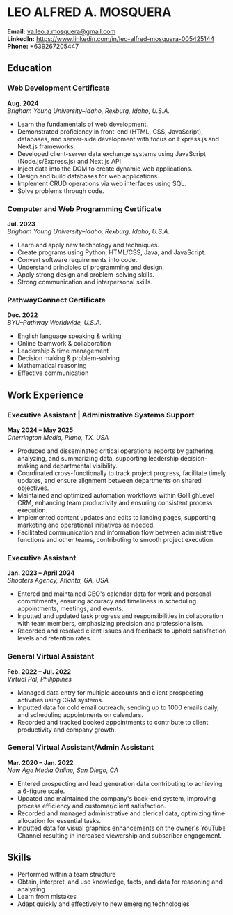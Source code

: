 # LEO ALFRED A. MOSQUERA

**Email:** va.leo.a.mosquera@gmail.com  
**LinkedIn:** https://www.linkedin.com/in/leo-alfred-mosquera-005425144  
**Phone:** +639267205447

## Education

### Web Development Certificate
**Aug. 2024**  
*Brigham Young University–Idaho, Rexburg, Idaho, U.S.A.*

- Learn the fundamentals of web development.
- Demonstrated proficiency in front-end (HTML, CSS, JavaScript), databases, and server-side development with focus on Express.js and Next.js frameworks.
- Developed client-server data exchange systems using JavaScript (Node.js/Express.js) and Next.js API
- Inject data into the DOM to create dynamic web applications.
- Design and build databases for web applications.
- Implement CRUD operations via web interfaces using SQL.
- Solve problems through code.

### Computer and Web Programming Certificate
**Jul. 2023**  
*Brigham Young University–Idaho, Rexburg, Idaho, U.S.A.*

- Learn and apply new technology and techniques.
- Create programs using Python, HTML/CSS, Java, and JavaScript.
- Convert software requirements into code.
- Understand principles of programming and design.
- Apply strong design and problem-solving skills.
- Strong communication and interpersonal skills.

### PathwayConnect Certificate
**Dec. 2022**  
*BYU–Pathway Worldwide, U.S.A.*

- English language speaking & writing
- Online teamwork & collaboration
- Leadership & time management
- Decision making & problem-solving
- Mathematical reasoning
- Effective communication

## Work Experience

### Executive Assistant | Administrative Systems Support
**May 2024 – May 2025**  
*Cherrington Media, Plano, TX, USA*

- Produced and disseminated critical operational reports by gathering, analyzing, and summarizing data, supporting leadership decision-making and departmental visibility.
- Coordinated cross-functionally to track project progress, facilitate timely updates, and ensure alignment between departments on shared objectives.
- Maintained and optimized automation workflows within GoHighLevel CRM, enhancing team productivity and ensuring consistent process execution.
- Implemented content updates and edits to landing pages, supporting marketing and operational initiatives as needed.
- Facilitated communication and information flow between administrative functions and other teams, contributing to smooth project execution.

### Executive Assistant
**Jan. 2023 – April 2024**  
*Shooters Agency, Atlanta, GA, USA*

- Entered and maintained CEO's calendar data for work and personal commitments, ensuring accuracy and timeliness in scheduling appointments, meetings, and events.
- Inputted and updated task progress and responsibilities in collaboration with team members, emphasizing precision and professionalism.
- Recorded and resolved client issues and feedback to uphold satisfaction levels and retention rates.

### General Virtual Assistant
**Feb. 2022 – Jul. 2022**  
*Virtual Pal, Philippines*

- Managed data entry for multiple accounts and client prospecting activities using CRM systems.
- Inputted data for cold email outreach, sending up to 1000 emails daily, and scheduling appointments on calendars.
- Recorded and tracked booked appointments to contribute to client productivity and company growth.

### General Virtual Assistant/Admin Assistant
**Mar. 2020 – Jan. 2022**  
*New Age Media Online, San Diego, CA*

- Entered prospecting and lead generation data contributing to achieving a 6-figure scale.
- Updated and maintained the company's back-end system, improving process efficiency and customer/client satisfaction.
- Recorded and managed administrative and clerical data, optimizing time allocation for essential tasks.
- Inputted data for visual graphics enhancements on the owner's YouTube Channel resulting in increased viewership and subscriber engagement.

## Skills

- Performed within a team structure
- Obtain, interpret, and use knowledge, facts, and data for reasoning and analyzing
- Learn from mistakes
- Adapt quickly and effectively to new emerging technologies
